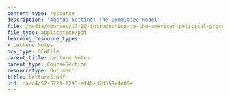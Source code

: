 ```yaml
---
content_type: resource
description: 'Agenda Setting: The Committee Model'
file: /media/courses/17-20-introduction-to-the-american-political-process-spring-2004/dacc4c5257211295ef4bd2d359e4e89e_lecture5.pdf
file_type: application/pdf
learning_resource_types:
- Lecture Notes
ocw_type: OCWFile
parent_title: Lecture Notes
parent_type: CourseSection
resourcetype: Document
title: lecture5.pdf
uid: dacc4c52-5721-1295-ef4b-d2d359e4e89e
---
```


